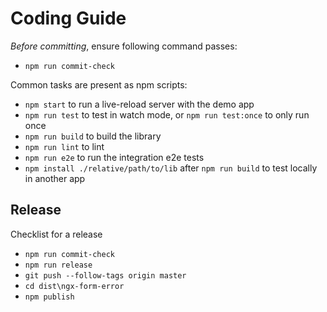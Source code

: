 # Coding Guide

*Before committing*, ensure following command passes:

- `npm run commit-check`

Common tasks are present as npm scripts:

- `npm start` to run a live-reload server with the demo app
- `npm run test` to test in watch mode, or `npm run test:once` to only run once
- `npm run build` to build the library
- `npm run lint` to lint
- `npm run e2e` to run the integration e2e tests
- `npm install ./relative/path/to/lib` after `npm run build` to test locally in another app

## Release

Checklist for a release

- `npm run commit-check`
- `npm run release`
- `git push --follow-tags origin master`
- `cd dist\ngx-form-error`
- `npm publish`
